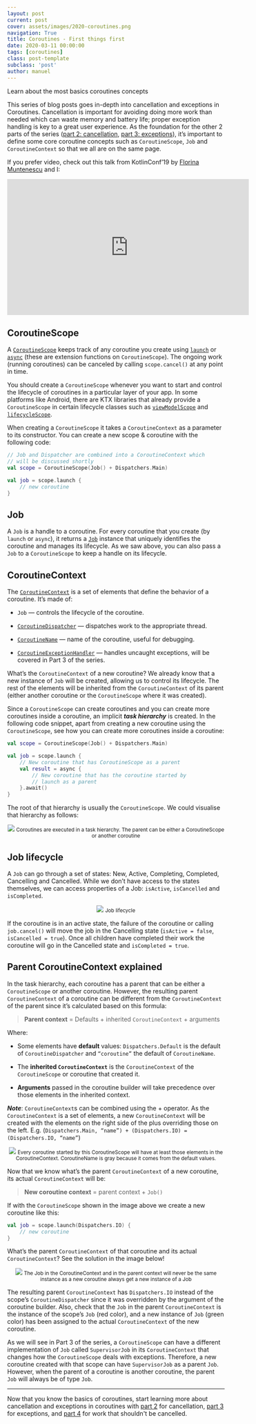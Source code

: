 ```yaml
---
layout: post
current: post
cover: assets/images/2020-coroutines.png
navigation: True
title: Coroutines - First things first
date: 2020-03-11 00:00:00
tags: [coroutines]
class: post-template
subclass: 'post'
author: manuel
---
```


Learn about the most basics coroutines concepts

This series of blog posts goes in-depth into cancellation and exceptions in Coroutines. Cancellation is important for avoiding doing more work than needed which can waste memory and battery life; proper exception handling is key to a great user experience. As the foundation for the other 2 parts of the series ([part 2: cancellation](https://medium.com/androiddevelopers/cancellation-in-coroutines-aa6b90163629), [part 3: exceptions](https://manuelvivo.dev/coroutines-cancellation-exceptions-3)), it’s important to define some core coroutine concepts such as `CoroutineScope`, `Job` and `CoroutineContext` so that we all are on the same page.

If you prefer video, check out this talk from KotlinConf’19 by [Florina Muntenescu](https://twitter.com/FMuntenescu) and I:

<iframe width="560" height="315" src="https://www.youtube.com/embed/w0kfnydnFWI" frameborder="0" allow="accelerometer; autoplay; clipboard-write; encrypted-media; gyroscope; picture-in-picture" allowfullscreen></iframe>

## CoroutineScope

A [`CoroutineScope`](https://kotlin.github.io/kotlinx.coroutines/kotlinx-coroutines-core/kotlinx.coroutines/-coroutine-scope/) keeps track of any coroutine you create using [`launch`](https://kotlin.github.io/kotlinx.coroutines/kotlinx-coroutines-core/kotlinx.coroutines/launch.html) or [`async`](https://kotlin.github.io/kotlinx.coroutines/kotlinx-coroutines-core/kotlinx.coroutines/async.html) (these are extension functions on `CoroutineScope`). The ongoing work (running coroutines) can be canceled by calling `scope.cancel()` at any point in time.

You should create a `CoroutineScope` whenever you want to start and control the lifecycle of coroutines in a particular layer of your app. In some platforms like Android, there are KTX libraries that already provide a `CoroutineScope` in certain lifecycle classes such as [`viewModelScope`](https://developer.android.com/reference/kotlin/androidx/lifecycle/package-summary#(androidx.lifecycle.ViewModel).viewModelScope:kotlinx.coroutines.CoroutineScope) and [`lifecycleScope`](https://developer.android.com/reference/kotlin/androidx/lifecycle/package-summary#lifecyclescope).

When creating a `CoroutineScope` it takes a `CoroutineContext` as a parameter to its constructor. You can create a new scope & coroutine with the following code:

```kotlin
// Job and Dispatcher are combined into a CoroutineContext which
// will be discussed shortly
val scope = CoroutineScope(Job() + Dispatchers.Main)

val job = scope.launch {
    // new coroutine
}
```

## Job

A `Job` is a handle to a coroutine. For every coroutine that you create (by `launch` or `async`), it returns a [`Job`](https://kotlin.github.io/kotlinx.coroutines/kotlinx-coroutines-core/kotlinx.coroutines/-job/index.html) instance that uniquely identifies the coroutine and manages its lifecycle. As we saw above, you can also pass a `Job` to a `CoroutineScope` to keep a handle on its lifecycle.

## CoroutineContext

The [`CoroutineContext`](https://kotlinlang.org/api/latest/jvm/stdlib/kotlin.coroutines/-coroutine-context/index.html) is a set of elements that define the behavior of a coroutine. It’s made of:

* `Job` — controls the lifecycle of the coroutine.

* [`CoroutineDispatcher`](https://kotlin.github.io/kotlinx.coroutines/kotlinx-coroutines-core/kotlinx.coroutines/-coroutine-dispatcher/index.html) — dispatches work to the appropriate thread.

* [`CoroutineName`](https://kotlin.github.io/kotlinx.coroutines/kotlinx-coroutines-core/kotlinx.coroutines/-coroutine-name/index.html) — name of the coroutine, useful for debugging.

* [`CoroutineExceptionHandler`](https://kotlin.github.io/kotlinx.coroutines/kotlinx-coroutines-core/kotlinx.coroutines/-coroutine-exception-handler/index.html) — handles uncaught exceptions, will be covered in Part 3 of the series.

What’s the `CoroutineContext` of a new coroutine? We already know that a new instance of `Job` will be created, allowing us to control its lifecycle. The rest of the elements will be inherited from the `CoroutineContext` of its parent (either another coroutine or the `CoroutineScope` where it was created).

Since a `CoroutineScope` can create coroutines and you can create more coroutines inside a coroutine, an implicit ***task hierarchy*** is created. In the following code snippet, apart from creating a new coroutine using the `CoroutineScope`, see how you can create more coroutines inside a coroutine:

```kotlin
val scope = CoroutineScope(Job() + Dispatchers.Main)

val job = scope.launch {
    // New coroutine that has CoroutineScope as a parent
    val result = async {
        // New coroutine that has the coroutine started by 
        // launch as a parent
    }.await()
}
```

The root of that hierarchy is usually the `CoroutineScope`. We could visualise that hierarchy as follows:

<p align="center">
  <img src="assets/images/2020-03-11-coroutines-cancellation-exceptions-1_1.png">
  <small>Coroutines are executed in a task hierarchy. The parent can be either a CoroutineScope or another coroutine</small>
</p>

## Job lifecycle

A `Job` can go through a set of states: New, Active, Completing, Completed, Cancelling and Cancelled. While we don’t have access to the states themselves, we can access properties of a Job: `isActive`, `isCancelled` and `isCompleted`.

<p align="center">
  <img src="assets/images/2020-03-11-coroutines-cancellation-exceptions-1_2.png">
  <small>Job lifecycle</small>
</p>

If the coroutine is in an active state, the failure of the coroutine or calling `job.cancel()` will move the job in the Cancelling state (`isActive = false`, `isCancelled = true`). Once all children have completed their work the coroutine will go in the Cancelled state and `isCompleted = true`.

## Parent CoroutineContext explained

In the task hierarchy, each coroutine has a parent that can be either a `CoroutineScope` or another coroutine. However, the resulting parent `CoroutineContext` of a coroutine can be different from the `CoroutineContext` of the parent since it’s calculated based on this formula:

> **Parent context** = Defaults + inherited `CoroutineContext` + arguments

Where:

* Some elements have **default** values: `Dispatchers.Default` is the default of `CoroutineDispatcher` and `“coroutine”` the default of `CoroutineName`.

* The **inherited `CoroutineContext`** is the `CoroutineContext` of the `CoroutineScope` or coroutine that created it.

* **Arguments** passed in the coroutine builder will take precedence over those elements in the inherited context.

***Note***: `CoroutineContext`s can be combined using the + operator. As the `CoroutineContext` is a set of elements, a new `CoroutineContext` will be created with the elements on the right side of the plus overriding those on the left. E.g. (`Dispatchers.Main, “name”) + (Dispatchers.IO) = (Dispatchers.IO, “name”`)

<p align="center">
  <img src="assets/images/2020-03-11-coroutines-cancellation-exceptions-1_3.png">
  <small>Every coroutine started by this CoroutineScope will have at least those elements in the CoroutineContext. CoroutineName is gray because it comes from the default values.</small>
</p>

Now that we know what’s the parent `CoroutineContext` of a new coroutine, its actual `CoroutineContext` will be:

> **New coroutine context** = parent context + `Job()`

If with the `CoroutineScope` shown in the image above we create a new coroutine like this:

```kotlin
val job = scope.launch(Dispatchers.IO) {
    // new coroutine
}
```

What’s the parent `CoroutineContext` of that coroutine and its actual `CoroutineContext`? See the solution in the image below!

<p align="center">
  <img src="assets/images/2020-03-11-coroutines-cancellation-exceptions-1_4.png">
  <small>The Job in the CoroutineContext and in the parent context will never be the same instance as a new coroutine always get a new instance of a Job</small>
</p>

The resulting parent `CoroutineContext` has `Dispatchers.IO` instead of the scope’s `CoroutineDispatcher` since it was overridden by the argument of the coroutine builder. Also, check that the `Job` in the parent `CoroutineContext` is the instance of the scope’s `Job` (red color), and a new instance of `Job` (green color) has been assigned to the actual `CoroutineContext` of the new coroutine.

As we will see in Part 3 of the series, a `CoroutineScope` can have a different implementation of `Job` called `SupervisorJob` in its `CoroutineContext` that changes how the `CoroutineScope` deals with exceptions. Therefore, a new coroutine created with that scope can have `SupervisorJob` as a parent `Job`. However, when the parent of a coroutine is another coroutine, the parent `Job` will always be of type `Job`.

---

Now that you know the basics of coroutines, start learning more about cancellation and exceptions in coroutines with [part 2](https://medium.com/androiddevelopers/cancellation-in-coroutines-aa6b90163629) for cancellation, [part 3](https://manuelvivo.dev/coroutines-cancellation-exceptions-3) for exceptions, and [part 4](https://manuelvivo.dev/coroutines-cancellation-exceptions-4) for work that shouldn't be cancelled.